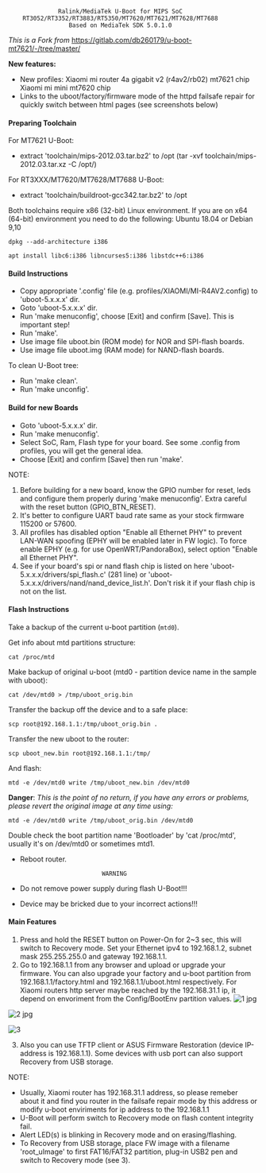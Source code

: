                   Ralink/MediaTek U-Boot for MIPS SoC
        RT3052/RT3352/RT3883/RT5350/MT7620/MT7621/MT7628/MT7688
                     Based on MediaTek SDK 5.0.1.0

*This is a Fork from* https://gitlab.com/db260179/u-boot-mt7621/-/tree/master/

**New features:**
- New profiles:
Xiaomi mi router 4a gigabit v2 (r4av2/rb02) mt7621 chip
Xiaomi mi mini mt7620 chip
- Links to the uboot/factory/firmware mode of the httpd failsafe repair for quickly switch between html pages (see screenshots below)

#### Preparing Toolchain

For MT7621 U-Boot:
- extract 'toolchain/mips-2012.03.tar.bz2' to /opt (tar -xvf toolchain/mips-2012.03.tar.xz -C /opt/)

For RT3XXX/MT7620/MT7628/MT7688 U-Boot:
- extract 'toolchain/buildroot-gcc342.tar.bz2' to /opt

Both toolchains require x86 (32-bit) Linux environment. If you are on x64 (64-bit)
environment you need to do the following:
Ubuntu 18.04 or Debian 9,10
```
dpkg --add-architecture i386

apt install libc6:i386 libncurses5:i386 libstdc++6:i386
```

#### Build Instructions

- Copy appropriate '.config' file (e.g. profiles/XIAOMI/MI-R4AV2.config)
  to 'uboot-5.x.x.x' dir.
- Goto 'uboot-5.x.x.x' dir.
- Run 'make menuconfig', choose [Exit] and confirm [Save]. This is important step!
- Run 'make'.
- Use image file uboot.bin (ROM mode) for NOR and SPI-flash boards.
- Use image file uboot.img (RAM mode) for NAND-flash boards.

To clean U-Boot tree:
- Run 'make clean'.
- Run 'make unconfig'.

#### Build for new Boards

- Goto 'uboot-5.x.x.x' dir.
- Run 'make menuconfig'.
- Select SoC, Ram, Flash type for your board. See some .config from profiles, you will get the general idea.
- Choose [Exit] and confirm [Save] then run 'make'.

NOTE:
1. Before building for a new board, know the GPIO number for reset, leds and configure them
   properly during 'make menuconfig'. Extra careful with the reset button (GPIO_BTN_RESET).
2. It's better to configure UART baud rate same as your stock firmware 115200 or 57600.
3. All profiles has disabled option "Enable all Ethernet PHY" to prevent LAN-WAN
   spoofing (EPHY will be enabled later in FW logic). To force enable EPHY (e.g. for
   use OpenWRT/PandoraBox), select option "Enable all Ethernet PHY".
4. See if your board's spi or nand flash chip is listed on here 'uboot-5.x.x.x/drivers/spi_flash.c' (281 line)
   or 'uboot-5.x.x.x/drivers/nand/nand_device_list.h'. Don't risk it if your flash chip is not on the list.

#### Flash Instructions

Take a backup of the current u-boot partition (`mtd0`).

Get info about mtd partitions structure:
  ```
  cat /proc/mtd
  ```
Make backup of original u-boot (mtd0 - partition device name in the sample with uboot):
  ```
  cat /dev/mtd0 > /tmp/uboot_orig.bin
  ```
Transfer the backup off the device and to a safe place:
  ```
 scp root@192.168.1.1:/tmp/uboot_orig.bin .
  ```
  
Transfer the new uboot to the router:
  ```
  scp uboot_new.bin root@192.168.1.1:/tmp/
  ```
  And flash:
  ```
  mtd -e /dev/mtd0 write /tmp/uboot_new.bin /dev/mtd0
  ```
  

**Danger**: *This is the point of no return, if you have any errors or problems, please revert the original image at any time using:*

  ```
  mtd -e /dev/mtd0 write /tmp/uboot_orig.bin /dev/mtd0
  ```
Double check the boot partition name 'Bootloader' by 'cat /proc/mtd', usually it's on /dev/mtd0 or sometimes mtd1.
- Reboot router.

                             WARNING

- Do not remove power supply during flash U-Boot!!!
- Device may be bricked due to your incorrect actions!!!

#### Main Features

1. Press and hold the RESET button on Power-On for 2~3 sec, this will switch to Recovery mode. Set your Ethernet
   ipv4 to 192.168.1.2, subnet mask 255.255.255.0 and gateway 192.168.1.1.
2. Go to 192.168.1.1 from any browser and upload or upgrade your firmware. You can also upgrade your factory and u-boot
   partition from 192.168.1.1/factory.html and 192.168.1.1/uboot.html respectively.
   For Xiaomi routers http server maybe reached by the 192.168.31.1 ip, it depend on envoriment from the Config/BootEnv partition values.
![1 jpg](https://user-images.githubusercontent.com/61657001/232837801-37d8ee25-8b42-406c-8d1a-945b4c31f26c.png)

![2 jpg](https://user-images.githubusercontent.com/61657001/232837816-029b2930-7ea9-46b4-bac2-b0d650ba0f3d.png)

![3](https://user-images.githubusercontent.com/61657001/232837844-ac23f068-3b1a-4308-9a8e-2c32ea1a0f00.jpg)


3. Also you can use TFTP client or ASUS Firmware Restoration (device IP-address is 192.168.1.1). Some devices with usb
   port can also support Recovery from USB storage.

NOTE:
- Usually, Xiaomi router has 192.168.31.1 address, so please remeber about it and find you router in the failsafe repair mode by this address or modify u-boot enviriments for ip address to the 192.168.1.1
- U-Boot will perform switch to Recovery mode on flash content integrity fail.
- Alert LED(s) is blinking in Recovery mode and on erasing/flashing.
- To Recovery from USB storage, place FW image with a filename 'root_uImage' to first
  FAT16/FAT32 partition, plug-in USB2 pen and switch to Recovery mode (see 3).

